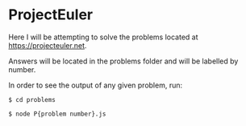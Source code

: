 # ProjectEuler

Here I will be attempting to solve the problems located at https://projecteuler.net.

Answers will be located in the problems folder and will be labelled by number.

In order to see the output of any given problem, run:

`$ cd problems`

`$ node P{problem number}.js`
